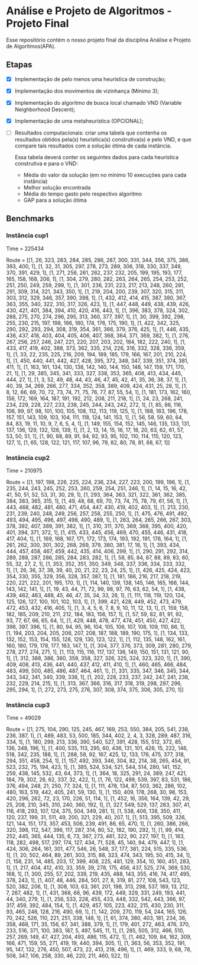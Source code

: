 # Análise e Projeto de Algoritmos - Projeto Final

Esse repositório contém o nosso projeto final da disciplina Análise e Projeto de Algoritmos(APA).

## Etapas

- [x] Implementação de pelo menos uma heurística de construção;
- [x] Implementação dos movimentos de vizinhança (Mínimo 3);
- [X] Implementação do algoritmo de busca local chamado VND (Variable Neighborhood Descent);
- [X] Implementação de uma metaheurística (OPCIONAL);
- [ ] Resultados computacionais: criar uma tabela que contenha os resultados obtidos pela(s) heurística(s)
      construtiva(s) e pelo VND, e que compare tais resultados com a solução ótima de cada instância.
      
     Essa tabela deverá conter os seguintes dados para cada heurística construtiva e para o VND:
     
     * Média do valor da solução (em no mínimo 10 execuções para cada instância)
     * Melhor solução encontrada
     * Média do tempo gasto pelo respectivo algoritmo
     * GAP para a solução ótima

## Benchmarks

### Instância cup1

Time = 225434

Route = [[1, 26, 323, 283, 284, 285, 286, 287, 300, 331, 344, 356, 375, 386, 393, 400, 1], [1, 32, 31, 305, 297, 278, 273, 289, 306, 318, 330, 337, 349, 370, 391, 429, 1], [1, 271, 258, 261, 262, 237, 232, 205, 199, 195, 193, 177, 165, 158, 168, 206, 1], [1, 304, 279, 280, 282, 263, 264, 265, 254, 253, 252, 251, 250, 249, 259, 299, 1], [1, 301, 236, 231, 223, 217, 213, 248, 260, 281, 291, 309, 314, 321, 343, 350, 1], [1, 219, 204, 200, 239, 307, 320, 315, 311, 303, 312, 329, 346, 357, 390, 398, 1], [1, 432, 412, 414, 415, 387, 380, 367, 363, 355, 340, 322, 310, 317, 326, 423, 1], [1, 447, 448, 449, 438, 439, 426, 430, 421, 401, 384, 394, 410, 420, 416, 443, 1], [1, 396, 383, 378, 324, 302, 288, 275, 270, 274, 296, 295, 313, 360, 377, 397, 1], [1, 30, 399, 392, 298, 255, 230, 215, 197, 198, 186, 180, 174, 176, 175, 190, 1], [1, 422, 342, 325, 290, 292, 293, 294, 308, 319, 354, 361, 366, 379, 376, 425, 1], [1, 446, 435, 436, 437, 418, 403, 404, 405, 406, 407, 368, 364, 371, 369, 382, 1], [1, 276, 267, 256, 257, 246, 247, 221, 220, 207, 203, 202, 184, 182, 222, 240, 1], [1, 433, 417, 419, 402, 388, 373, 362, 335, 214, 226, 316, 332, 328, 336, 359, 1], [1, 33, 22, 235, 225, 216, 209, 194, 189, 185, 179, 166, 167, 201, 210, 224, 1], [1, 450, 440, 441, 442, 427, 428, 395, 372, 348, 347, 339, 351, 374, 381, 411, 1], [1, 163, 161, 134, 130, 138, 142, 140, 144, 150, 148, 147, 159, 171, 170, 21, 1], [1, 29, 385, 345, 341, 333, 327, 338, 353, 365, 408, 413, 434, 445, 444, 27, 1], [1, 3, 52, 49, 48, 44, 43, 46, 47, 45, 42, 41, 35, 36, 38, 37, 1], [1, 40, 39, 34, 269, 266, 277, 334, 352, 358, 389, 409, 424, 431, 25, 28, 1], [1, 8, 12, 66, 69, 70, 72, 73, 74, 71, 75, 76, 77, 87, 55, 54, 1], [1, 181, 173, 162, 160, 156, 172, 169, 164, 187, 191, 192, 212, 208, 211, 218, 1], [1, 24, 23, 268, 241, 234, 229, 228, 227, 233, 238, 245, 244, 243, 242, 272, 1], [1, 85, 86, 116, 106, 99, 97, 98, 101, 100, 105, 108, 112, 113, 119, 125, 1], [1, 188, 183, 196, 178, 157, 151, 143, 109, 103, 104, 111, 118, 124, 141, 153, 1], [1, 56, 58, 59, 60, 64, 84, 83, 19, 11, 10, 9, 7, 6, 5, 4, 1], [1, 149, 155, 154, 152, 145, 146, 135, 133, 131, 137, 136, 129, 132, 126, 139, 1], [1, 2, 13, 14, 15, 16, 17, 18, 20, 63, 62, 61, 57, 53, 50, 51, 1], [1, 90, 88, 89, 91, 94, 92, 93, 95, 102, 110, 114, 115, 120, 123, 127, 1], [1, 65, 128, 122, 121, 117, 107, 96, 79, 82, 80, 78, 81, 68, 67, 1]]


### Instância cup2

Time = 210975

Route = [[1, 197, 198, 226, 225, 224, 236, 234, 227, 223, 200, 199, 196, 1], [1, 235, 244, 243, 245, 252, 253, 260, 259, 254, 251, 246, 1], [1, 14, 15, 16, 42, 41, 50, 51, 52, 53, 31, 30, 29, 1], [1, 293, 364, 363, 321, 322, 361, 362, 385, 384, 383, 365, 315, 1], [1, 49, 48, 68, 69, 70, 73, 74, 75, 78, 79, 61, 56, 1], [1, 443, 468, 482, 481, 480, 471, 454, 447, 430, 419, 402, 403, 1], [1, 213, 230, 231, 239, 240, 248, 249, 256, 257, 258, 255, 250, 1], [1, 475, 476, 491, 492, 493, 494, 495, 496, 497, 498, 490, 489, 1], [1, 263, 264, 265, 266, 267, 303, 378, 392, 407, 389, 391, 382, 1], [1, 310, 311, 370, 369, 368, 395, 400, 420, 401, 394, 371, 372, 1], [1, 415, 433, 445, 456, 469, 470, 455, 446, 431, 418, 417, 404, 1], [1, 169, 168, 167, 171, 172, 173, 174, 193, 192, 191, 176, 164, 1], [1, 261, 262, 300, 301, 302, 268, 269, 379, 380, 381, 17, 18, 1], [1, 393, 434, 444, 457, 458, 467, 459, 442, 435, 414, 406, 299, 1], [1, 290, 291, 292, 314, 289, 288, 287, 286, 285, 284, 283, 282, 1], [1, 58, 85, 84, 87, 88, 89, 83, 60, 55, 32, 27, 2, 1], [1, 353, 352, 351, 350, 349, 348, 337, 336, 334, 333, 332, 1], [1, 26, 36, 37, 38, 39, 40, 20, 21, 22, 23, 24, 25, 1], [1, 426, 425, 424, 423, 354, 330, 355, 329, 356, 328, 357, 387, 1], [1, 181, 186, 216, 217, 218, 219, 220, 221, 222, 201, 195, 170, 1], [1, 114, 140, 139, 138, 145, 146, 165, 166, 144, 143, 142, 141, 1], [1, 19, 43, 44, 71, 72, 99, 98, 97, 76, 63, 62, 54, 1], [1, 438, 439, 462, 463, 488, 45, 46, 47, 35, 34, 33, 28, 1], [1, 111, 118, 119, 120, 124, 125, 126, 127, 100, 101, 102, 103, 1], [1, 399, 421, 428, 449, 452, 473, 479, 472, 453, 432, 416, 405, 1], [1, 3, 4, 5, 6, 7, 8, 9, 10, 11, 12, 13, 1], [1, 159, 158, 182, 185, 209, 210, 211, 212, 184, 183, 156, 157, 1], [1, 57, 59, 82, 81, 91, 92, 93, 77, 67, 66, 65, 64, 1], [1, 429, 448, 478, 477, 474, 451, 450, 427, 422, 398, 397, 396, 1], [1, 80, 94, 95, 96, 104, 105, 106, 107, 108, 109, 110, 86, 1], [1, 194, 203, 204, 205, 206, 207, 208, 187, 188, 189, 190, 175, 1], [1, 134, 133, 132, 152, 153, 154, 155, 128, 129, 130, 123, 122, 1], [1, 112, 135, 148, 162, 161, 160, 180, 179, 178, 177, 163, 147, 1], [1, 304, 377, 376, 373, 309, 281, 280, 279, 278, 277, 274, 271, 1], [1, 113, 115, 116, 117, 137, 136, 149, 150, 151, 131, 121, 90, 1], [1, 312, 388, 386, 360, 359, 358, 327, 326, 325, 324, 323, 320, 1], [1, 390, 409, 408, 413, 436, 441, 440, 437, 412, 411, 410, 1], [1, 460, 465, 466, 484, 483, 499, 500, 485, 486, 487, 464, 461, 1], [1, 331, 335, 347, 346, 345, 344, 343, 342, 341, 340, 339, 338, 1], [1, 202, 228, 233, 237, 242, 247, 241, 238, 232, 229, 214, 215, 1], [1, 313, 367, 366, 316, 317, 318, 319, 298, 297, 296, 295, 294, 1], [1, 272, 273, 275, 276, 307, 308, 374, 375, 306, 305, 270, 1]]


### Instância cup3

Time = 49029

Route = [[1, 275, 104, 290, 125, 245, 467, 169, 253, 550, 384, 205, 541, 238, 236, 387, 1], [1, 489, 483, 53, 500, 185, 344, 402, 2, 4, 3, 328, 289, 487, 316, 334, 1], [1, 180, 299, 213, 336, 390, 540, 527, 391, 428, 155, 512, 372, 85, 136, 348, 196, 1], [1, 400, 535, 113, 295, 60, 436, 131, 101, 426, 15, 222, 146, 518, 342, 235, 188, 1], [1, 288, 58, 92, 167, 425, 12, 133, 176, 475, 377, 318, 294, 351, 458, 254, 1], [1, 157, 492, 393, 346, 304, 82, 214, 38, 265, 454, 91, 523, 232, 75, 194, 423, 1], [1, 385, 524, 534, 521, 544, 514, 280, 141, 152, 259, 438, 145, 532, 43, 64, 373, 1], [1, 364, 18, 325, 291, 24, 389, 247, 421, 184, 79, 302, 28, 62, 337, 32, 422, 1], [1, 76, 122, 499, 539, 397, 83, 531, 186, 376, 494, 248, 21, 250, 77, 324, 1], [1, 111, 478, 134, 87, 503, 362, 286, 102, 480, 163, 519, 442, 405, 241, 59, 130, 1], [1, 150, 409, 178, 268, 30, 98, 153, 420, 296, 262, 72, 23, 170, 226, 51, 114, 1], [1, 452, 16, 356, 164, 139, 42, 29, 25, 208, 210, 345, 310, 240, 360, 192, 1], [1, 327, 549, 529, 137, 263, 307, 41, 116, 418, 293, 107, 124, 375, 504, 349, 281, 1], [1, 538, 406, 138, 350, 411, 120, 237, 199, 31, 511, 49, 200, 321, 229, 40, 207, 1], [1, 513, 395, 509, 326, 121, 144, 151, 173, 357, 453, 506, 239, 491, 86, 65, 470, 1], [1, 260, 386, 266, 320, 398, 112, 547, 396, 117, 287, 314, 80, 52, 182, 190, 292, 1], [1, 99, 414, 252, 445, 365, 444, 135, 6, 73, 367, 273, 461, 322, 90, 227, 197, 1], [1, 183, 118, 282, 498, 517, 297, 174, 127, 434, 71, 528, 45, 140, 94, 479, 447, 1], [1, 424, 306, 264, 161, 301, 477, 546, 26, 548, 37, 177, 381, 224, 515, 335, 536, 1], [1, 20, 502, 464, 89, 261, 303, 315, 88, 323, 474, 343, 195, 50, 415, 34, 1], [1, 158, 231, 14, 485, 203, 17, 399, 408, 225, 481, 129, 354, 10, 160, 451, 283, 1], [1, 217, 404, 412, 410, 33, 359, 39, 278, 175, 456, 437, 525, 274, 369, 530, 168, 1], [1, 300, 255, 57, 202, 339, 219, 435, 488, 143, 355, 416, 74, 417, 495, 378, 243, 1], [1, 407, 48, 446, 284, 501, 27, 8, 319, 81, 277, 108, 543, 123, 520, 382, 206, 1], [1, 308, 103, 63, 361, 201, 198, 313, 298, 537, 189, 13, 212, 7, 267, 482, 1], [1, 431, 368, 66, 96, 439, 172, 449, 329, 331, 249, 193, 441, 44, 340, 279, 1], [1, 256, 533, 228, 455, 433, 448, 332, 542, 443, 366, 97, 317, 459, 392, 484, 154, 1], [1, 429, 457, 105, 223, 432, 215, 430, 230, 311, 93, 465, 246, 128, 216, 490, 69, 1], [1, 142, 209, 270, 119, 54, 244, 165, 126, 70, 242, 526, 110, 221, 251, 338, 148, 1], [1, 61, 374, 380, 403, 181, 234, 36, 358, 468, 171, 35, 156, 67, 341, 388, 379, 1], [1, 179, 401, 272, 463, 476, 370, 233, 516, 371, 100, 383, 187, 5, 497, 545, 11, 1], [1, 285, 505, 312, 466, 510, 257, 269, 149, 47, 427, 204, 493, 486, 115, 472, 1], [1, 462, 109, 84, 162, 309, 166, 471, 159, 55, 271, 419, 19, 440, 394, 305, 1], [1, 363, 56, 353, 352, 191, 95, 147, 132, 276, 450, 507, 473, 22, 413, 218, 496, 1], [1, 469, 333, 9, 68, 78, 508, 347, 106, 258, 330, 46, 220, 211, 460, 522, 1]]


